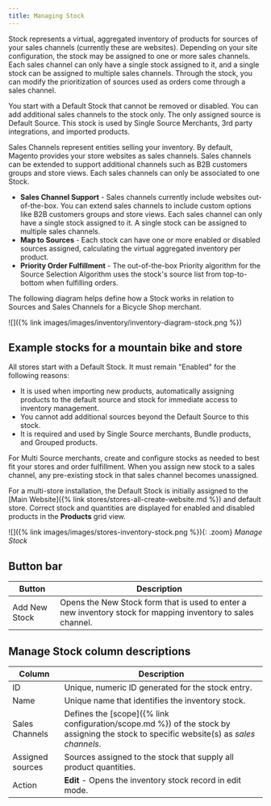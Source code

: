 ```yaml
---
title: Managing Stock
---
```


Stock represents a virtual, aggregated inventory of products for sources of your sales channels (currently these are websites). Depending on your site configuration, the stock may be assigned to one or more sales channels. Each sales channel can only have a single stock assigned to it, and a single stock can be assigned to multiple sales channels. Through the stock, you can modify the prioritization of sources used as orders come through a sales channel.

You start with a Default Stock that cannot be removed or disabled. You can add additional sales channels to the stock only. The only assigned source is Default Source. This stock is used by Single Source Merchants, 3rd party integrations, and imported products.

Sales Channels represent entities selling your inventory. By default, Magento provides your store websites as sales channels. Sales channels can be extended to support additional channels such as B2B customers groups and store views. Each sales channels can only be associated to one Stock.

- **Sales Channel Support** - Sales channels currently include websites out-of-the-box. You can extend sales channels to include custom options like B2B customers groups and store views. Each sales channel can only have a single stock assigned to it. A single stock can be assigned to multiple sales channels.
- **Map to Sources** - Each stock can have one or more enabled or disabled sources assigned, calculating the virtual aggregated inventory per product.
- **Priority Order Fulfillment** - The out-of-the-box Priority algorithm for the Source Selection Algorithm uses the stock's source list from top-to-bottom when fulfilling orders.

The following diagram helps define how a Stock works in relation to Sources and Sales Channels for a Bicycle Shop merchant.

![]({% link images/images/inventory/inventory-diagram-stock.png %})

## Example stocks for a mountain bike and store

All stores start with a Default Stock. It must remain "Enabled" for the following reasons:

- It is used when importing new products, automatically assigning products to the default source and stock for immediate access to inventory management.
- You cannot add additional sources beyond the Default Source to this stock.
- It is required and used by Single Source merchants, Bundle products, and Grouped products.

For Multi Source merchants, create and configure stocks as needed to best fit your stores and order fulfillment. When you assign new stock to a sales channel, any pre-existing stock in that sales channel becomes unassigned.

For a multi-store installation, the Default Stock is initially assigned to the [Main Website]({% link stores/stores-all-create-website.md %}) and default store. Correct stock and quantities are displayed for enabled and disabled products in the **Products** grid view.

![]({% link images/images/stores-inventory-stock.png %}){: .zoom}
_Manage Stock_

## Button bar

|Button|Description|
|--|--|
|Add New Stock|Opens the New Stock form that is used to enter a new inventory stock for mapping inventory to sales channel.|

## Manage Stock column descriptions

|Column|Description|
|--|--|
|ID|Unique, numeric ID generated for the stock entry.|
|Name|Unique name that identifies the inventory stock.|
|Sales Channels|Defines the [scope]({% link configuration/scope.md %}) of the stock by assigning the stock to specific website(s) as _sales channels_.|
|Assigned sources|Sources assigned to the stock that supply all product quantities.|
|Action|**Edit** - Opens the inventory stock record in edit mode.|

